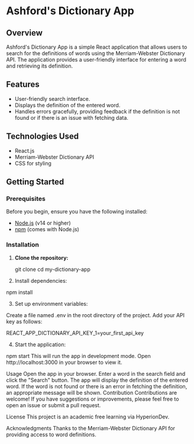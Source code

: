 # Ashford's Dictionary App

## Overview
Ashford's Dictionary App is a simple React application that allows users to search for the definitions of words using the Merriam-Webster Dictionary API. The application provides a user-friendly interface for entering a word and retrieving its definition.

## Features
- User-friendly search interface.
- Displays the definition of the entered word.
- Handles errors gracefully, providing feedback if the definition is not found or if there is an issue with fetching data.

## Technologies Used
- React.js
- Merriam-Webster Dictionary API
- CSS for styling

## Getting Started

### Prerequisites
Before you begin, ensure you have the following installed:
- [Node.js](https://nodejs.org/) (v14 or higher)
- [npm](https://www.npmjs.com/) (comes with Node.js)

### Installation

1. **Clone the repository:**

   git clone <repository-url>
   cd my-dictionary-app

2. Install dependencies:

npm install

3. Set up environment variables:

Create a file named .env in the root directory of the project.
Add your API key as follows:

REACT_APP_DICTIONARY_API_KEY_1=your_first_api_key

4. Start the application:

npm start
This will run the app in development mode. Open http://localhost:3000 in your browser to view it.

Usage
Open the app in your browser.
Enter a word in the search field and click the "Search" button.
The app will display the definition of the entered word.
If the word is not found or there is an error in fetching the definition, an appropriate message will be shown.
Contribution
Contributions are welcome! If you have suggestions or improvements, please feel free to open an issue or submit a pull request.

License
This project is an academic free learning via HyperionDev.

Acknowledgments
Thanks to the Merriam-Webster Dictionary API for providing access to word definitions.